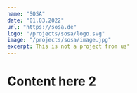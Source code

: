 ```yaml
---
name: "SOSA"
date: "01.03.2022"
url: "https://sosa.de"
logo: "/projects/sosa/logo.svg"
image: "/projects/sosa/image.jpg"
excerpt: This is not a project from us"
---
```


# Content here 2